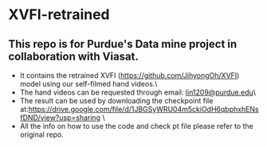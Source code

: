 # XVFI-retrained
## This repo is for Purdue's Data mine project in collaboration with Viasat.
- It contains the retrained XVFI (https://github.com/JihyongOh/XVFI) model using our self-filmed hand videos.\
- The hand videos can be requested through email: lin1209@purdue.edu\
- The result can be used by downloading the checkpoint file at:https://drive.google.com/file/d/1JBGSyWRU04m5ckiOdH6qbphxhENsfDND/view?usp=sharing \
- All the info on how to use the code and check pt file please refer to the original repo.
